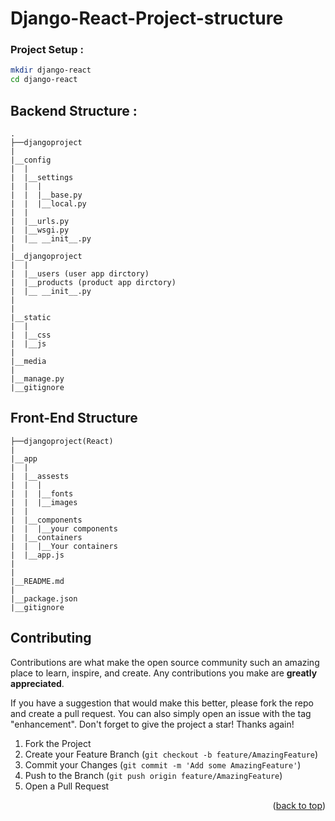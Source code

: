 # Django-React-Project-structure

### Project Setup :
```sh
mkdir django-react
cd django-react
  ```
  
## Backend Structure :
```
.
├──djangoproject
|
|__config
|  |
|  |__settings
|  |  | 
|  |  |__base.py
|  |  |__local.py
|  |
|  |__urls.py
|  |__wsgi.py
|  |__ __init__.py
|
|__djangoproject
|  |
|  |__users (user app dirctory)
|  |__products (product app dirctory)
|  |__ __init__.py
|
|
|__static
|  |
|  |__css
|  |__js
|
|__media
|
|__manage.py
|__gitignore
```
## Front-End Structure
```
├──djangoproject(React)
|
|__app
|  |
|  |__assests
|  |  | 
|  |  |__fonts
|  |  |__images
|  |
|  |__components
|  |  |__your components
|  |__containers
|  |  |__Your containers
|  |__app.js
|
|
|__README.md
|
|__package.json
|__gitignore
```
## Contributing

Contributions are what make the open source community such an amazing place to learn, inspire, and create. Any contributions you make are **greatly appreciated**.

If you have a suggestion that would make this better, please fork the repo and create a pull request. You can also simply open an issue with the tag "enhancement".
Don't forget to give the project a star! Thanks again!

1. Fork the Project
2. Create your Feature Branch (`git checkout -b feature/AmazingFeature`)
3. Commit your Changes (`git commit -m 'Add some AmazingFeature'`)
4. Push to the Branch (`git push origin feature/AmazingFeature`)
5. Open a Pull Request

<p align="right">(<a href="#top">back to top</a>)</p>



